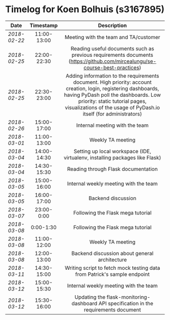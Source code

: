 # Timelog for Koen Bolhuis (s3167895)

| Date         |   Timestamp | Description                                                       |
| :---:        |       :---: | :---:                                                             |
| *2018-02-22* | 11:00-13:00 | Meeting with the team and TA/customer |
| *2018-02-25* | 22:00-22:30 | Reading useful documents such as previous requirements documents (https://github.com/mircealungu/se-course-best-practices) |
| *2018-02-25* | 22:30-23:00 | Adding information to the requirements document. High priority: account creation, login, registering dashboards, having PyDash poll the dashboards. Low priority: static tutorial pages, visualizations of the usage of PyDash.io itself (for administrators) |
| *2018-02-26* | 15:00-17:00 | Internal meeting with the team |
| *2018-03-01* | 11:00-13:00 | Weekly TA meeting |
| *2018-03-04* | 14:00-14:30 | Setting up local workspace (IDE, virtualenv, installing packages like Flask) |
| *2018-03-04* | 14:30-15:30 | Reading through Flask documentation |
| *2018-03-05* | 15:00-16:00 | Internal weekly meeting with the team |
| *2018-03-05* | 16:00-17:00 | Backend discussion |
| *2018-03-07* | 23:00-0:00 | Following the Flask mega tutorial |
| *2018-03-08* | 0:00-1:30 | Following the Flask mega tutorial |
| *2018-03-08* | 11:00-12:00 | Weekly TA meeting |
| *2018-03-08* | 12:00-13:00 | Backend discussion about general architecture |
| *2018-03-11* | 14:30-15:00 | Writing script to fetch mock testing data from Patrick's sample endpoint |
| *2018-03-12* | 15:00-15:30 | Internal weekly meeting with the team |
| *2018-03-12* | 15:30-16:00 | Updating the flask-monitoring-dashboard API specification in the requirements document |
